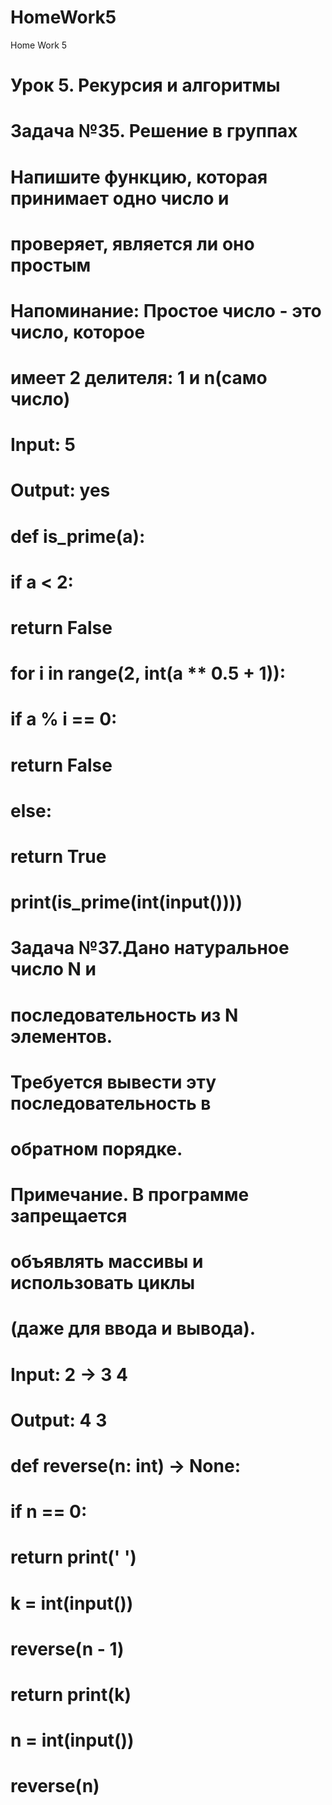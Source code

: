 # HomeWork5
Home Work 5

# Урок 5. Рекурсия и алгоритмы

# Задача №35. Решение в группах
# Напишите функцию, которая принимает одно число и
# проверяет, является ли оно простым
# Напоминание: Простое число - это число, которое
# имеет 2 делителя: 1 и n(само число)
# Input: 5
# Output: yes

# def is_prime(a):
#     if a < 2:
#         return False
#     for i in range(2, int(a ** 0.5 + 1)):
#         if a % i == 0:
#             return False
#     else:
#         return True
# print(is_prime(int(input())))


# Задача №37.Дано натуральное число N и
# последовательность из N элементов.
# Требуется вывести эту последовательность в
# обратном порядке.
# Примечание. В программе запрещается
# объявлять массивы и использовать циклы
# (даже для ввода и вывода).
# Input: 2 -> 3 4
# Output: 4 3

# def reverse(n: int) -> None:
#     if n == 0:
#         return print(' ')
#     k = int(input())
#     reverse(n - 1)
#     return print(k)


# n = int(input())
# reverse(n)
